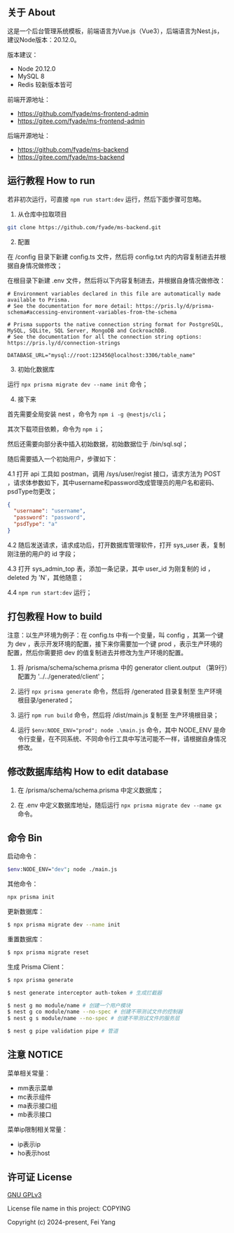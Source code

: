 ## 关于 About

这是一个后台管理系统模板，前端语言为Vue.js（Vue3），后端语言为Nest.js，建议Node版本：20.12.0。

版本建议：
- Node 20.12.0
- MySQL 8
- Redis 较新版本皆可

前端开源地址：
- https://github.com/fyade/ms-frontend-admin
- https://gitee.com/fyade/ms-frontend-admin

后端开源地址：
- https://github.com/fyade/ms-backend
- https://gitee.com/fyade/ms-backend

## 运行教程 How to run

若非初次运行，可直接 `npm run start:dev` 运行，然后下面步骤可忽略。

1. 从仓库中拉取项目
```bash
git clone https://github.com/fyade/ms-backend.git
```

2. 配置

在 /config 目录下新建 config.ts 文件，然后将 config.txt 内的内容复制进去并根据自身情况做修改；

在根目录下新建 .env 文件，然后将以下内容复制进去，并根据自身情况做修改：
```
# Environment variables declared in this file are automatically made available to Prisma.
# See the documentation for more detail: https://pris.ly/d/prisma-schema#accessing-environment-variables-from-the-schema

# Prisma supports the native connection string format for PostgreSQL, MySQL, SQLite, SQL Server, MongoDB and CockroachDB.
# See the documentation for all the connection string options: https://pris.ly/d/connection-strings

DATABASE_URL="mysql://root:123456@localhost:3306/table_name"

```

3. 初始化数据库

运行 `npx prisma migrate dev --name init` 命令；

4. 接下来

首先需要全局安装 nest ，命令为 `npm i -g @nestjs/cli`；

其次下载项目依赖，命令为 `npm i`；

然后还需要向部分表中插入初始数据，初始数据位于 /bin/sql.sql；

随后需要插入一个初始用户，步骤如下：

4.1 打开 api 工具如 postman，调用 /sys/user/regist 接口，请求方法为 POST ，请求体参数如下，其中username和password改成管理员的用户名和密码、psdType勿更改；

```json
{
  "username": "username",
  "password": "password",
  "psdType": "a"
}
```

4.2 随后发送请求，请求成功后，打开数据库管理软件，打开 sys_user 表，复制刚注册的用户的 id 字段；

4.3 打开 sys_admin_top 表，添加一条记录，其中 user_id 为刚复制的 id ， deleted 为 'N'，其他随意；

4.4 `npm run start:dev` 运行；

## 打包教程 How to build

注意：以生产环境为例子：在 config.ts 中有一个变量，叫 config ，其第一个键为 dev ，表示开发环境的配置，接下来你需要加一个键 prod ，表示生产环境的配置，然后你需要把 dev 的值复制进去并修改为生产环境的配置。

1. 将 /prisma/schema/schema.prisma 中的 generator client.output （第9行）配置为 '../../generated/client'；

2. 运行 `npx prisma generate` 命令，然后将 /generated 目录复制至 生产环境根目录/generated；

3. 运行 `npm run build` 命令，然后将 /dist/main.js 复制至 生产环境根目录；

4. 运行 `$env:NODE_ENV="prod"; node .\main.js` 命令，其中 NODE_ENV 是命令行变量，在不同系统、不同命令行工具中写法可能不一样，请根据自身情况修改。

## 修改数据库结构 How to edit database

1. 在 /prisma/schema/schema.prisma 中定义数据库；

2. 在 .env 中定义数据库地址，随后运行 `npx prisma migrate dev --name gx` 命令。

## 命令 Bin

启动命令：
```bash
$env:NODE_ENV="dev"; node ./main.js
```

其他命令：
```bash
npx prisma init
```

更新数据库：
```bash
$ npx prisma migrate dev --name init
```

重置数据库：
```bash
$ npx prisma migrate reset
```

生成 Prisma Client：
```bash
$ npx prisma generate
```

```bash
$ nest generate interceptor auth-token # 生成拦截器
```

```bash
$ nest g mo module/name # 创建一个用户模块
$ nest g co module/name --no-spec # 创建不带测试文件的控制器
$ nest g s module/name --no-spec # 创建不带测试文件的服务层
```

```bash
$ nest g pipe validation pipe # 管道
```

## 注意 NOTICE

菜单相关常量：
* mm表示菜单
* mc表示组件
* ma表示接口组
* mb表示接口

菜单ip限制相关常量：
* ip表示ip
* ho表示host

## 许可证 License

[GNU GPLv3](https://www.gnu.org/licenses/gpl-3.0.txt)

License file name in this project: COPYING

Copyright (c) 2024-present, Fei Yang
